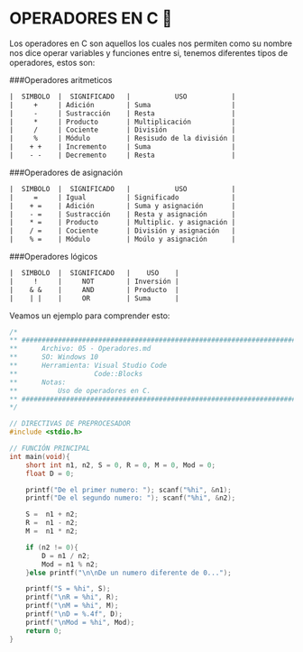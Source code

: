 # OPERADORES EN C :croissant:
Los operadores en C son aquellos los cuales nos permiten como su nombre nos dice operar variables y funciones entre si, tenemos diferentes tipos de
operadores, estos son:

###Operadores aritmeticos
```txt
|  SIMBOLO  |  SIGNIFICADO   |           USO           |
|     +     | Adición        | Suma                    |
|     -     | Sustracción    | Resta                   |
|     *     | Producto       | Multiplicación          |
|     /     | Cociente       | División                |
|     %     | Módulo         | Resisudo de la división |
|    + +    | Incremento     | Suma                    |
|    - -    | Decremento     | Resta                   |
```

###Operadores de asignación
```txt
|  SIMBOLO  |  SIGNIFICADO   |           USO           |
|     =     | Igual          | Significado             |
|    + =    | Adición        | Suma y asignación       |
|    - =    | Sustracción    | Resta y asignación      |
|    * =    | Producto       | Multiplic. y asignación |
|    / =    | Cociente       | División y asignación   |
|    % =    | Módulo         | Moúlo y asignación      |
```

###Operadores lógicos
```txt
|  SIMBOLO  |  SIGNIFICADO   |    USO    |
|     !     |     NOT        | Inversión |
|    & &    |     AND        | Producto  |
|    | |    |     OR         | Suma      |
```

Veamos un ejemplo para comprender esto:
```C
/*
** #########################################################################################
**      Archivo: 05 - Operadores.md
**      SO: Windows 10
**      Herramienta: Visual Studio Code
**                   Code::Blocks
**      Notas:
**          Uso de operadores en C.
** #########################################################################################
*/

// DIRECTIVAS DE PREPROCESADOR
#include <stdio.h>

// FUNCIÓN PRINCIPAL
int main(void){
    short int n1, n2, S = 0, R = 0, M = 0, Mod = 0;
    float D = 0;

    printf("De el primer numero: "); scanf("%hi", &n1);
    printf("De el segundo numero: "); scanf("%hi", &n2);

    S =  n1 + n2;
    R =  n1 - n2;
    M =  n1 * n2;

    if (n2 != 0){
        D = n1 / n2;
        Mod = n1 % n2;
    }else printf("\n\nDe un numero diferente de 0...");

    printf("S = %hi", S);
    printf("\nR = %hi", R);
    printf("\nM = %hi", M);
    printf("\nD = %.4f", D);
    printf("\nMod = %hi", Mod);
    return 0;
}
```